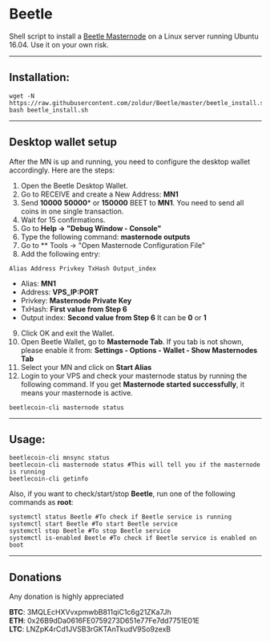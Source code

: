 # Beetle
Shell script to install a [Beetle Masternode](https://beetlecoin.io) on a Linux server running Ubuntu 16.04. Use it on your own risk.

***
## Installation:
```
wget -N https://raw.githubusercontent.com/zoldur/Beetle/master/beetle_install.sh
bash beetle_install.sh
```
***

## Desktop wallet setup

After the MN is up and running, you need to configure the desktop wallet accordingly. Here are the steps:
1. Open the Beetle Desktop Wallet.
2. Go to RECEIVE and create a New Address: **MN1**
3. Send **10000** **50000*** or **150000** BEET to **MN1**. You need to send all coins in one single transaction.
4. Wait for 15 confirmations.
5. Go to **Help -> "Debug Window - Console"**
6. Type the following command: **masternode outputs**
7. Go to  ** Tools -> "Open Masternode Configuration File"
8. Add the following entry:
```
Alias Address Privkey TxHash Output_index
```
* Alias: **MN1**
* Address: **VPS_IP:PORT**
* Privkey: **Masternode Private Key**
* TxHash: **First value from Step 6**
* Output index:  **Second value from Step 6** It can be **0** or **1**
9. Click OK and exit the Wallet.
10. Open Beetle Wallet, go to **Masternode Tab**. If you tab is not shown, please enable it from: **Settings - Options - Wallet - Show Masternodes Tab**
11. Select your MN and click on **Start Alias**
12. Login to your VPS and check your masternode status by running the following command. If you get **Masternode started successfully**, it means your masternode is active.
```
beetlecoin-cli masternode status
```
***

## Usage:
```
beetlecoin-cli mnsync status
beetlecoin-cli masternode status #This will tell you if the masternode is running
beetlecoin-cli getinfo
```
Also, if you want to check/start/stop **Beetle**, run one of the following commands as **root**:

```
systemctl status Beetle #To check if Beetle service is running
systemctl start Beetle #To start Beetle service
systemctl stop Beetle #To stop Beetle service
systemctl is-enabled Beetle #To check if Beetle service is enabled on boot
```
***


## Donations

Any donation is highly appreciated

**BTC**: 3MQLEcHXVvxpmwbB811qiC1c6g21ZKa7Jh  
**ETH**: 0x26B9dDa0616FE0759273D651e77Fe7dd7751E01E  
**LTC**: LNZpK4rCd1JVSB3rGKTAnTkudV9So9zexB  


